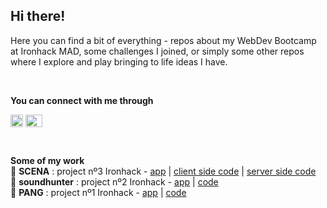 ## Hi there! 

Here you can find a bit of everything - repos about my WebDev Bootcamp at Ironhack MAD, some challenges I joined, or simply some other repos where I explore and play bringing to life ideas I have.

<br>

**You can connect with me through**

<a href="https://www.linkedin.com/in/clara-pardo/" target="blank"><img align="center" src="https://res.cloudinary.com/clarapardo/image/upload/v1653812043/38669_mmos0y.png" alt="LinkedIn" height="20" width="20" /></a>
<a href="mailto:cpardonistal@gmail.com" target="blank"><img align="center" src="https://res.cloudinary.com/clarapardo/image/upload/v1653814272/bb18bdbbef437b2d50518db5a8292c94_fqq50c.png" alt="E-amil" height="20" width="27" /></a>

<br>

**Some of my work**  
🔹 **SCENA** : project nº3 Ironhack - [app](####) | [client side code](https://github.com/clarapardo-ironhack/scena_client2) | [server side code](https://github.com/wablopilson/SCENA_server)  
🔹 **soundhunter** : project nº2 Ironhack - [app](https://soundhunter.herokuapp.com/) | [code](https://github.com/clarapardo-ironhack/soundhunter-byJC)  
🔹 **PANG** : project nº1 Ironhack - [app](https://clarapardo-ironhack.github.io/PANG-byHC/) | [code](https://github.com/clarapardo-ironhack/PANG-byHC)  
